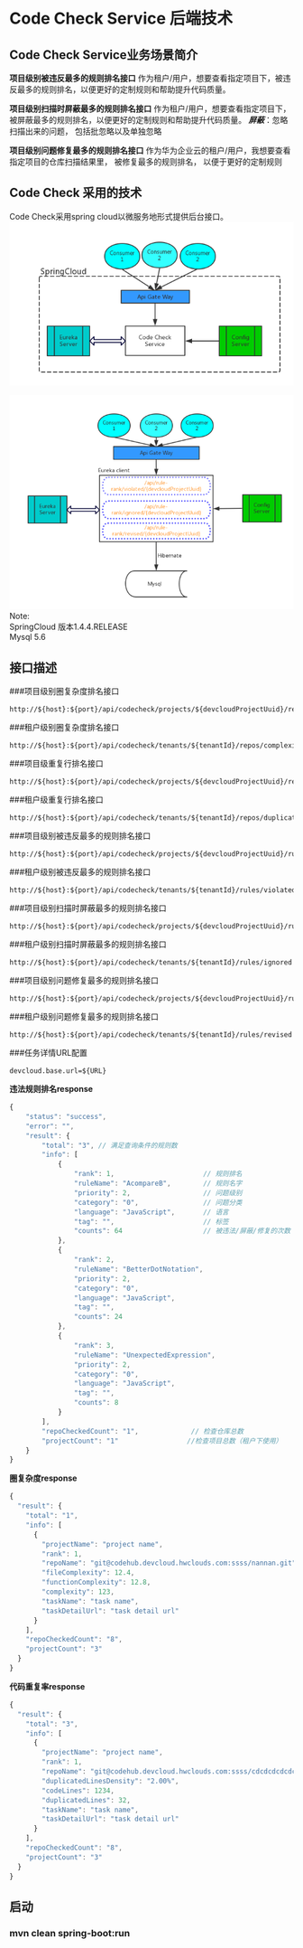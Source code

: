 # Code Check Service 后端技术
## Code Check Service业务场景简介
**项目级别被违反最多的规则排名接口**
作为租户/用户，想要查看指定项目下，被违反最多的规则排名，以便更好的定制规则和帮助提升代码质量。

**项目级别扫描时屏蔽最多的规则排名接口**
作为租户/用户，想要查看指定项目下，被屏蔽最多的规则排名，以便更好的定制规则和帮助提升代码质量。
***屏蔽***：忽略扫描出来的问题， 包括批忽略以及单独忽略

**项目级别问题修复最多的规则排名接口**
作为华为企业云的租户/用户，我想要查看指定项目的仓库扫描结果里， 被修复最多的规则排名， 以便于更好的定制规则

## Code Check 采用的技术
Code Check采用spring cloud以微服务地形式提供后台接口。
![](readme/codecheck-overview.png)

![](readme/codecheck-detail.png)
<br>
Note: <br>
SpringCloud 版本1.4.4.RELEASE <br>
Mysql 5.6

## 接口描述

###项目级别圈复杂度排名接口
```
http://${host}:${port}/api/codecheck/projects/${devcloudProjectUuid}/repos/complexity
```
###租户级别圈复杂度排名接口
```
http://${host}:${port}/api/codecheck/tenants/${tenantId}/repos/complexity
```
###项目级重复行排名接口
```
http://${host}:${port}/api/codecheck/projects/${devcloudProjectUuid}/repos/duplicatedLine
```
###租户级重复行排名接口
```
http://${host}:${port}/api/codecheck/tenants/${tenantId}/repos/duplicatedLine
```
###项目级别被违反最多的规则排名接口
```
http://${host}:${port}/api/codecheck/projects/${devcloudProjectUuid}/rules/violated
```
###租户级别被违反最多的规则排名接口
```
http://${host}:${port}/api/codecheck/tenants/${tenantId}/rules/violated
```
###项目级别扫描时屏蔽最多的规则排名接口
```
http://${host}:${port}/api/codecheck/projects/${devcloudProjectUuid}/rules/ignored
```
###租户级别扫描时屏蔽最多的规则排名接口
```
http://${host}:${port}/api/codecheck/tenants/${tenantId}/rules/ignored
```
###项目级别问题修复最多的规则排名接口
```
http://${host}:${port}/api/codecheck/projects/${devcloudProjectUuid}/rules/revised
```
###租户级别问题修复最多的规则排名接口
```
http://${host}:${port}/api/codecheck/tenants/${tenantId}/rules/revised
```
###任务详情URL配置
```
devcloud.base.url=${URL}
```

**违法规则排名response**

```javascript
{
    "status": "success",
    "error": "",
    "result": {
        "total": "3", // 满足查询条件的规则数
        "info": [
            {
                "rank": 1,                      // 规则排名
                "ruleName": "AcompareB",        // 规则名字
                "priority": 2,                  // 问题级别
                "category": "0",                // 问题分类
                "language": "JavaScript",       // 语言
                "tag": "",                      // 标签
                "counts": 64                    // 被违法/屏蔽/修复的次数
            },
            {
                "rank": 2,
                "ruleName": "BetterDotNotation",
                "priority": 2,
                "category": "0",
                "language": "JavaScript",
                "tag": "",
                "counts": 24
            },
            {
                "rank": 3,
                "ruleName": "UnexpectedExpression",
                "priority": 2,
                "category": "0",
                "language": "JavaScript",
                "tag": "",
                "counts": 8
            }
        ],
        "repoCheckedCount": "1",             // 检查仓库总数
        "projectCount": "1"                 //检查项目总数（租户下使用）
    }
}
```
**圈复杂度response**

```javascript
{
  "result": {
    "total": "1",
    "info": [
      {
        "projectName": "project name",
        "rank": 1,
        "repoName": "git@codehub.devcloud.hwclouds.com:ssss/nannan.git",
        "fileComplexity": 12.4,
        "functionComplexity": 12.8,
        "complexity": 123,
        "taskName": "task name",
        "taskDetailUrl": "task detail url"
      }
    ],
    "repoCheckedCount": "8",
    "projectCount": "3"
  }
}
```

**代码重复率response**

```javascript
{
  "result": {
    "total": "3",
    "info": [
      {
        "projectName": "project name",
        "rank": 1,
        "repoName": "git@codehub.devcloud.hwclouds.com:ssss/cdcdcdcdcdcd.git",
        "duplicatedLinesDensity": "2.00%",
        "codeLines": 1234,
        "duplicatedLines": 32,
        "taskName": "task name",
        "taskDetailUrl": "task detail url"
      }
    ],
    "repoCheckedCount": "8",
    "projectCount": "3"
  }
}
```
## 启动
### mvn clean spring-boot:run

